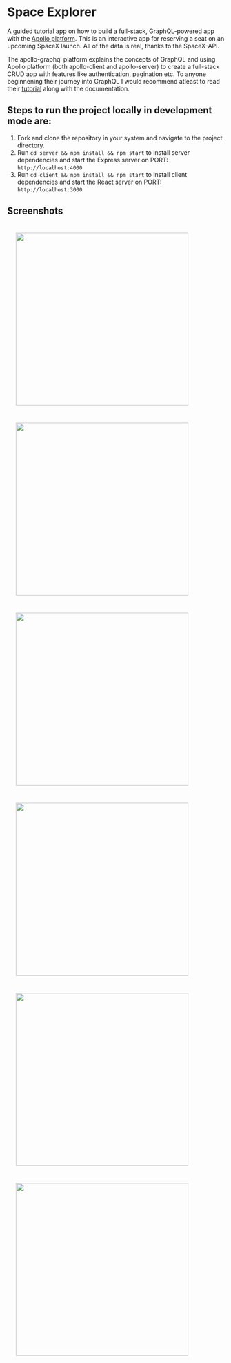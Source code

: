 # Space Explorer

A guided tutorial app on how to build a full-stack, GraphQL-powered app with the [Apollo platform](https://www.apollographql.com/). This is an interactive app for reserving a seat on an upcoming SpaceX launch. All of the data is real, thanks to the SpaceX-API.

The apollo-graphql platform explains the concepts of GraphQL and using Apollo platform (both apollo-client and apollo-server) to create a full-stack CRUD app with features like authentication, pagination etc. To anyone beginnening their journey into GraphQL I would recommend atleast to read their [tutorial](https://www.apollographql.com/docs/tutorial/introduction/) along with the documentation.


##  Steps to run the project locally in development mode are:

1. Fork and clone the repository in your system and navigate to the project directory.
2. Run ```cd server && npm install && npm start``` to install server dependencies and start the Express server on PORT: ```http://localhost:4000```
2. Run ```cd client && npm install && npm start``` to install client dependencies and start the React server on PORT: ```http://localhost:3000```

## Screenshots
<img src="https://user-images.githubusercontent.com/32517802/81418365-2d40be00-916a-11ea-9c1b-9851ccf71fa5.png" width="400" style="margin: 20px">
<img src="https://user-images.githubusercontent.com/32517802/81418459-582b1200-916a-11ea-9408-5e85c5658740.png" width="400" style="margin: 20px">
<img src="https://user-images.githubusercontent.com/32517802/81418542-73961d00-916a-11ea-9979-37931f69cd15.png" width="400" style="margin: 20px">
<img src="https://user-images.githubusercontent.com/32517802/81418586-84469300-916a-11ea-98d0-da9032edef38.png" width="400" style="margin: 20px">
<img src="https://user-images.githubusercontent.com/32517802/81418637-99232680-916a-11ea-9c80-f891a49040d0.png" width="400" style="margin: 20px">
<img src="https://user-images.githubusercontent.com/32517802/81418679-ab04c980-916a-11ea-84c5-063b804543de.png" width="400" style="margin: 20px">
<!-- <img src="https://user-images.githubusercontent.com/32517802/81418704-b952e580-916a-11ea-8800-01f0b5eaedf0.png" width="400" style="margin: 20px"> -->

